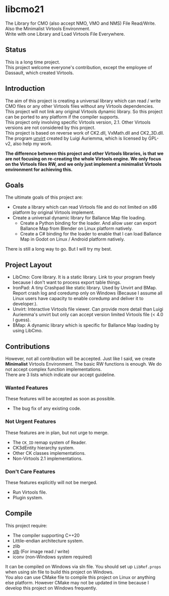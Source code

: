 # libcmo21

The Library for CMO (also accept NMO, VMO and NMS) File Read/Write. Also the Minimalist Virtools Environment.  
Write with one Library and Load Virtools File Everywhere.

## Status

This is a long time project.  
This project welcome everyone's contribution, except the employee of Dassault, which created Virtools.  

## Introduction

The aim of this project is creating a universal library which can read / write CMO files or any other Virtools files without any Virtools dependencies.  
This project will not link any original Virtools dynamic library. So this project can be ported to any platform if the compiler supports.  
This project only involving specific Virtools version, 2.1. Other Virtools versions are not considered by this project.  
This project is based on reverse work of CK2.dll, VxMath.dll and CK2_3D.dll. The program [unvirt](https://aluigi.altervista.org/papers.htm#unvirt) created by Luigi Auriemma, which is licensed by GPL-v2, also help my work.

**The difference between this project and other Virtools libraries, is that we are not focusing on re-creating the whole Virtools engine. We only focus on the Virtools files RW, and we only just implement a minimalist Virtools environment for achieving this.**

## Goals

The ultimate goals of this project are:

* Create a library which can read Virtools file and do not limited on x86 platform by original Virtools implement.
* Create a universal dynamic library for Ballance Map file loading.
  * Create a Python binding for the loader. And allow user can export Ballance Map from Blender on Linux platform natively.
  * Create a C# binding for the loader to enable that I can load Ballance Map in Godot on Linux / Android platform natively.

There is still a long way to go. But I will try my best.

## Project Layout

* LibCmo: Core library. It is a static library. Link to your program freely because I don't want to process export table things.
* IronPad: A tiny Crashpad like static library. Used by Unvirt and BMap. Report crash log and coredump only on Windows (Because I assume all Linux users have capacity to enable coredump and deliver it to developer.).
* Unvirt: Interactive Virtools file viewer. Can provide more detail than Luigi Auriemma's unvirt but only can accept version limited Virtools file (< 4.0 I guess).
* BMap: A dynamic library which is specific for Ballance Map loading by using LibCmo.

## Contributions

However, not all contribution will be accepted. Just like I said, we create **Minimalist** Virtools Environment. The basic RW functions is enough. We do not accept complex function implementations.  
There are 3 lists which indicate our accept guideline.

### Wanted Features

These features will be accepted as soon as possible.

* The bug fix of any existing code.

### Not Urgent Features

These features are in plan, but not urge to merge.

* The `CK_ID` remap system of Reader.
* CK3dEntity hierarchy system.
* Other CK classes implementations.
* Non-Virtools 2.1 implementations.

### Don't Care Features

These features explicitly will not be merged.

* Run Virtools file.
* Plugin system.

## Compile

This project require:

* The compiler supporting C++20
* Littile-endian architecture system.
* zlib
* [stb](https://github.com/nothings/stb) (For image read / write)
* iconv (non-Windows system required)

It can be compiled on Windows via sln file. You should set up `LibRef.props` when using sln file to build this project on Windows.  
You also can use CMake file to compile this project on Linux or anything else platform. However CMake may not be updated in time because I develop this project on Windows frequently.
